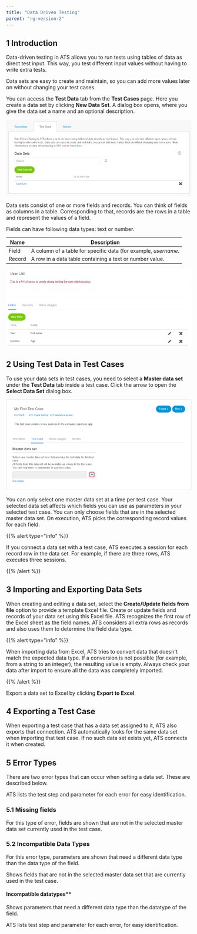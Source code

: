 ```yaml
---
title: "Data Driven Testing"
parent: "rg-version-2"
---
```


## 1 Introduction

Data-driven testing in ATS allows you to run tests using tables of data as direct test input. This way, you test different input values without having to write extra tests.

Data sets are easy to create and maintain, so you can add more values later on without changing your test cases.

You can access the **Test Data** tab from the **Test Cases** page. Here you create a data set by clicking **New Data Set**. A dialog box opens, where you give the data set a name and an optional description.

![](attachments/test/test-data-tab.png)

Data sets consist of one or more fields and records. You can think of fields as columns in a table. Corresponding to that, records are the rows in a table and represent the values of a field.

Fields can have following data types: text or number.

| Name   | Description                              |
| ------ | ---------------------------------------- |
| Field  | A column of a table for specific data (for example, *username*. |
| Record | A row in a data table containing a text or number value. |

![](attachments/test/test-data.png)

## 2 Using Test Data in Test Cases

To use your data sets in test cases, you need to select a **Master data set** under the **Test Data** tab inside a test case. Click the arrow to open the **Select Data Set** dialog box.

![](attachments/test/master-data-set.png)

You can only select one master data set at a time per test case. Your selected data set affects which fields you can use as parameters in your selected test case. You can only choose fields that are in the selected master data set. On execution, ATS picks the corresponding record values for each field.

{{% alert type="info" %}}

If you connect a data set with a test case, ATS executes a session for each record row in the data set. For example, if there are three rows, ATS executes three sessions.

{{% /alert %}}

## 3 Importing and Exporting Data Sets

When creating and editing a data set, select the **Create/Update fields from file** option to provide a template Excel file. Create or update fields and records of your data set using this Excel file. ATS recognizes the first row of the Excel sheet as the field names. ATS considers all extra rows as records and also uses them to determine the field data type.

{{% alert type="info" %}}

When importing data from Excel, ATS tries to convert data that doesn't match the expected data type. If a conversion is not possible (for example, from a string to an integer), the resulting value is empty. Always check your data after import to ensure all the data was completely imported.

{{% /alert %}}

Export a data set to Excel by clicking **Export to Excel**.

## 4 Exporting a Test Case

When exporting a test case that has a data set assigned to it, ATS also exports that connection. ATS automatically looks for the same data set when importing that test case. If no such data set exists yet, ATS connects it when created.

## 5 Error Types

There are two error types that can occur when setting a data set. These are described below.

ATS lists the test step and parameter for each error for easy identification.

### 5.1 Missing fields

For this type of error, fields are shown that are not in the selected master data set currently used in the test case.

### 5.2 Incompatible Data Types

For this error type, parameters are shown that need a different data type than the data type of the field.

Shows fields that are not in the selected master data set that are currently used in the test case.

#### Incompatible datatypes**

Shows parameters that need a different data type than the datatype of the field.

ATS lists test step and parameter for each error, for easy identification.
